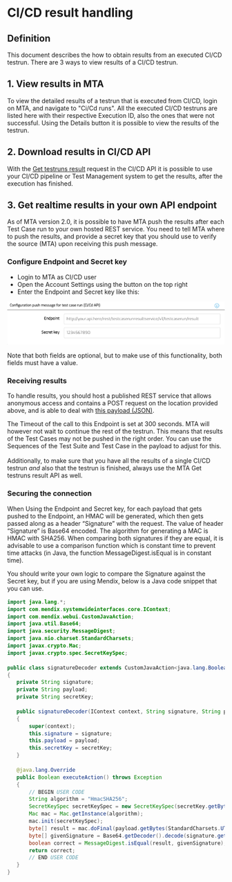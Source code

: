 # CI/CD result handling

## Definition

This document describes the how to obtain results from an executed CI/CD testrun.
There are 3 ways to view results of a CI/CD testrun.

## 1. View results in MTA 
To view the detailed results of a testrun that is executed from CI/CD, login on MTA, and navigate to "Ci/Cd runs". All the executed CI/CD testruns are listed here with their respective Execution ID, also the ones that were not successful. 
Using the Details button it is possible to view the results of the testrun.

## 2. Download results in CI/CD API
With the [Get testruns result](cicd-config#get-testrunsresult) request in the CI/CD API it is possible to use your CI/CD pipeline or Test Management system to get the results, after the execution has finished.

## 3. Get realtime results in your own API endpoint
As of MTA version 2.0, it is possible to have MTA push the results after each Test Case run to your own hosted REST service. You need to tell MTA where to push the results, and provide a secret key that you should use to verify the source (MTA) upon receiving this push message.  

### Configure Endpoint and Secret key
- Login to MTA as CI/CD user
- Open the Account Settings using the <i class="fal fa-user-circle"></i> button on the top right
- Enter the Endpoint and Secret key like this:

![Example config](images/cicd-result.png)

Note that both fields are optional, but to make use of this functionality, both fields must have a value.

### Receiving results

To handle results, you should host a published REST service that allows anonymous access and contains a POST request on the location provided above, and is able to deal with [this payload (JSON)](images/example_testcaserun_result.js.txt).

<i class="fa fa-exclamation-triangle"></i> The Timeout of the call to this Endpoint is set at 300 seconds. MTA will however not wait to continue the rest of the testrun. This means that results of the Test Cases may not be pushed in the right order. You can use the Sequences of the Test Suite and Test Case in the payload to adjust for this.
<br/><br/>
Additionally, to make sure that you have all the results of a single CI/CD testrun <i>and</i> also that the testrun is finished, always use the MTA Get testruns result API as well.

### Securing the connection

When Using the Endpoint and Secret key, for each payload that gets pushed to the Endpoint, an HMAC will be generated, which then gets passed along as a header “Signature” with the request. The value of header “Signature” is Base64 encoded. The algorithm for generating a MAC is HMAC with SHA256. When comparing both signatures if they are equal, it is advisable to use a comparison function which is constant time to prevent time attacks (in Java, the function MessageDigest.isEqual is in constant time).

You should write your own logic to compare the Signature against the Secret key, but if you are using Mendix, below is a Java code snippet that you can use.
 ```java
import java.lang.*;
import com.mendix.systemwideinterfaces.core.IContext;
import com.mendix.webui.CustomJavaAction;
import java.util.Base64;
import java.security.MessageDigest;
import java.nio.charset.StandardCharsets;
import javax.crypto.Mac;
import javax.crypto.spec.SecretKeySpec;

public class signatureDecoder extends CustomJavaAction<java.lang.Boolean>
{
	private String signature;
	private String payload;
	private String secretKey;

	public signatureDecoder(IContext context, String signature, String payload, String secretKey)
	{
		super(context);
		this.signature = signature;
		this.payload = payload;
		this.secretKey = secretKey;
	}

	@java.lang.Override
	public Boolean executeAction() throws Exception
	{
		// BEGIN USER CODE
        String algorithm = "HmacSHA256";
        SecretKeySpec secretKeySpec = new SecretKeySpec(secretKey.getBytes(StandardCharsets.UTF_8), algorithm);
        Mac mac = Mac.getInstance(algorithm);
        mac.init(secretKeySpec);
        byte[] result = mac.doFinal(payload.getBytes(StandardCharsets.UTF_8));
        byte[] givenSignature = Base64.getDecoder().decode(signature.getBytes(StandardCharsets.UTF_8));   
        boolean correct = MessageDigest.isEqual(result, givenSignature);
        return correct;
		// END USER CODE
	}
}
 ```